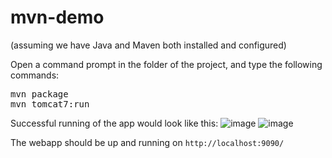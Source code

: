 # mvn-demo

(assuming we have Java and Maven both installed and configured)

Open a command prompt in the folder of the project, and type the following commands:
<pre>mvn package
mvn tomcat7:run</pre>
Successful running of the app would look like this:
![image](https://user-images.githubusercontent.com/56997545/186817910-0d55189d-6175-4e1f-bbee-9c596e2c046c.png)
![image](https://user-images.githubusercontent.com/56997545/186818096-d42ec0f3-3239-4be0-907f-592de3232380.png)


The webapp should be up and running on `http://localhost:9090/`

